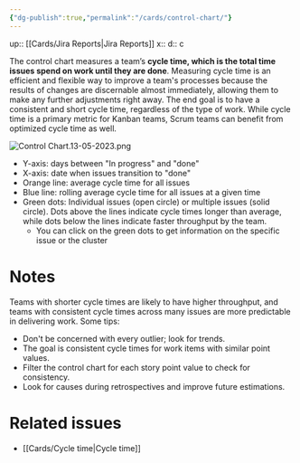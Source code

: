 ```yaml
---
{"dg-publish":true,"permalink":"/cards/control-chart/"}
---
```


up:: [[Cards/Jira Reports\|Jira Reports]]
x:: 
d:: c

The control chart measures a team’s **cycle time, which is the total time issues spend on work until they are done**. Measuring cycle time is an efficient and flexible way to improve a team's processes because the results of changes are discernable almost immediately, allowing them to make any further adjustments right away. The end goal is to have a consistent and short cycle time, regardless of the type of work. While cycle time is a primary metric for Kanban teams, Scrum teams can benefit from optimized cycle time as well.

![Control Chart.13-05-2023.png](/img/user/Extras/Images/Control%20Chart.13-05-2023.png)

- Y-axis: days between "In progress" and "done"
- X-axis: date when issues transition to "done"
- Orange line: average cycle time for all issues
- Blue line: rolling average cycle time for all issues at a given time 
- Green dots: Individual issues (open circle) or multiple issues (solid circle). Dots above the lines indicate cycle times longer than average, while dots below the lines indicate faster throughput by the team.
	- You can click on the green dots to get information on the specific issue or the cluster

# Notes

Teams with shorter cycle times are likely to have higher throughput, and teams with consistent cycle times across many issues are more predictable in delivering work. Some tips:

-   Don't be concerned with every outlier; look for trends.
-   The goal is consistent cycle times for work items with similar point values.
-   Filter the control chart for each story point value to check for consistency.
-   Look for causes during retrospectives and improve future estimations.

# Related issues

- [[Cards/Cycle time\|Cycle time]]
